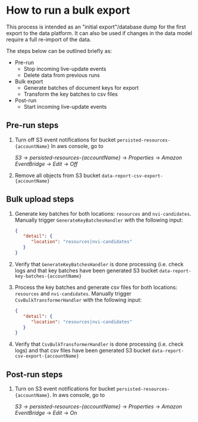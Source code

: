 # How to run a bulk export

This process is intended as an "initial export"/database dump for the first
export to the data platform. It can also be used if changes in the data model
require a full re-import of the data.

The steps below can be outlined briefly as:

- Pre-run
  - Stop incoming live-update events
  - Delete data from previous runs
- Bulk export
  - Generate batches of document keys for export
  - Transform the key batches to csv files
- Post-run
  - Start incoming live-update events

## Pre-run steps

1. Turn off S3 event notifications for bucket `persisted-resources-{accountName}`
   In aws console, go
   to

    _S3_ -> _persisted-resources-{accountName}_ -> _Properties_ ->
    _Amazon EventBridge_ -> _Edit_ -> _Off_
2. Remove all objects from S3 bucket `data-report-csv-export-{accountName}`

## Bulk upload steps

1. Generate key batches for both locations: `resources` and `nvi-candidates`.
Manually trigger `GenerateKeyBatchesHandler` with the following input:

   ```json
   {
      "detail": {
         "location": "resources|nvi-candidates"
      }
   }
   ```

2. Verify that `GenerateKeyBatchesHandler` is done processing (i.e. check logs
   and that key batches have been generated S3 bucket
   `data-report-key-batches-{accountName}`
3. Process the key batches and generate csv files for both locations: `resources`
   and `nvi-candidates`.
   Manually trigger `CsvBulkTransformerHandler` with the following input:

   ```json
   {
      "detail": {
         "location": "resources|nvi-candidates"
      }
   }
   ```

4. Verify that `CsvBulkTransformerHandler` is done processing (i.e. check logs)
and that csv files have been generated S3 bucket
`data-report-csv-export-{accountName}`

## Post-run steps

1. Turn on S3 event notifications for bucket `persisted-resources-{accountName}`.
   In aws console, go
   to

   _S3_ -> _persisted-resources-{accountName}_ -> _Properties_ ->
   _Amazon EventBridge_ -> _Edit_ -> _On_

